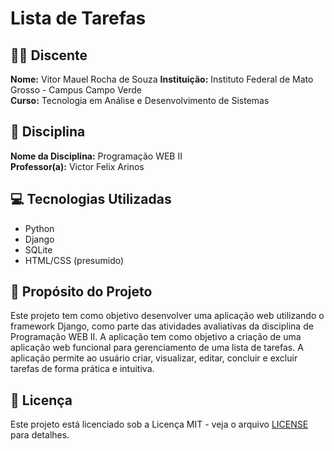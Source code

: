 # Lista de Tarefas

## 👨‍🎓 Discente
**Nome:** Vitor Mauel Rocha de Souza 
**Instituição:** Instituto Federal de Mato Grosso - Campus Campo Verde  
**Curso:** Tecnologia em Análise e Desenvolvimento de Sistemas  

## 📘 Disciplina
**Nome da Disciplina:**  Programação WEB II   
**Professor(a):** Victor Felix Arinos  

## 💻 Tecnologias Utilizadas
- Python
- Django
- SQLite
- HTML/CSS (presumido)

## 🎯 Propósito do Projeto
Este projeto tem como objetivo desenvolver uma aplicação web utilizando o framework Django, como parte das atividades avaliativas da disciplina de Programação WEB II. A aplicação tem como objetivo a criação de uma aplicação web funcional para gerenciamento de uma lista de tarefas. A aplicação permite ao usuário criar, visualizar, editar, concluir e excluir tarefas de forma prática e intuitiva.

## 📄 Licença
Este projeto está licenciado sob a Licença MIT - veja o arquivo [LICENSE](LICENSE) para detalhes.
